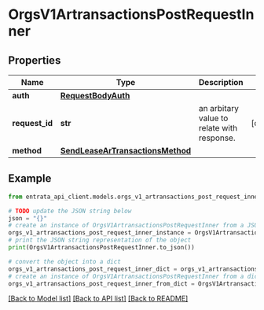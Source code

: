 # OrgsV1ArtransactionsPostRequestInner


## Properties

Name | Type | Description | Notes
------------ | ------------- | ------------- | -------------
**auth** | [**RequestBodyAuth**](RequestBodyAuth.md) |  | 
**request_id** | **str** | an arbitary value to relate with response. | [optional] 
**method** | [**SendLeaseArTransactionsMethod**](SendLeaseArTransactionsMethod.md) |  | 

## Example

```python
from entrata_api_client.models.orgs_v1_artransactions_post_request_inner import OrgsV1ArtransactionsPostRequestInner

# TODO update the JSON string below
json = "{}"
# create an instance of OrgsV1ArtransactionsPostRequestInner from a JSON string
orgs_v1_artransactions_post_request_inner_instance = OrgsV1ArtransactionsPostRequestInner.from_json(json)
# print the JSON string representation of the object
print(OrgsV1ArtransactionsPostRequestInner.to_json())

# convert the object into a dict
orgs_v1_artransactions_post_request_inner_dict = orgs_v1_artransactions_post_request_inner_instance.to_dict()
# create an instance of OrgsV1ArtransactionsPostRequestInner from a dict
orgs_v1_artransactions_post_request_inner_from_dict = OrgsV1ArtransactionsPostRequestInner.from_dict(orgs_v1_artransactions_post_request_inner_dict)
```
[[Back to Model list]](../README.md#documentation-for-models) [[Back to API list]](../README.md#documentation-for-api-endpoints) [[Back to README]](../README.md)


